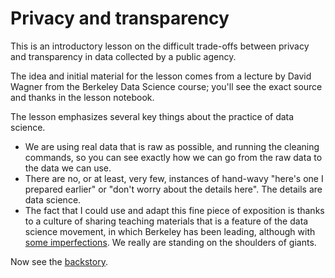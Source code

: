 # Privacy and transparency

This is an introductory lesson on the difficult trade-offs between privacy and
transparency in data collected by a public agency.

The idea and initial material for the lesson comes from a lecture by David
Wagner from the Berkeley Data Science course; you'll see the exact source and thanks in the lesson notebook.

The lesson emphasizes several key things about the practice of data science.

* We are using real data that is raw as possible, and running the cleaning
  commands, so you can see exactly how we can go from the raw data to the data
  we can use.
* There are no, or at least, very few, instances of hand-wavy "here's one
  I prepared earlier" or "don't worry about the details here".  The details are data science.
* The fact that I could use and adapt this fine piece of exposition is thanks
  to a culture of sharing teaching materials that is a feature of the data
  science movement, in which Berkeley has been leading, although with [some
  imperfections](https://github.com/data-8/textbook/issues/36).  We really are
  standing on the shoulders of giants.

Now see the [backstory](oakland-plates/background.Rmd).
